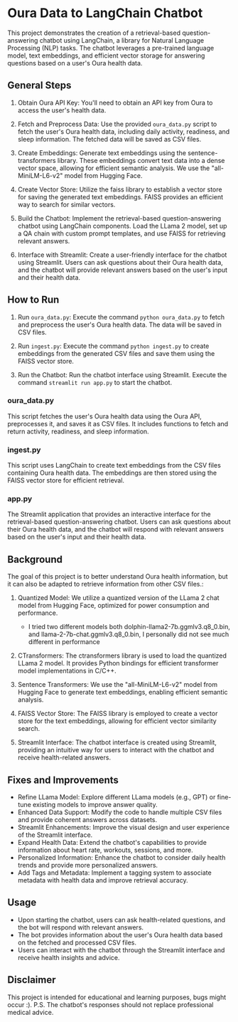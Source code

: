 # Oura Data to LangChain Chatbot

This project demonstrates the creation of a retrieval-based question-answering chatbot using LangChain, a library for Natural Language Processing (NLP) tasks. The chatbot leverages a pre-trained language model, text embeddings, and efficient vector storage for answering questions based on a user's Oura health data.

## General Steps
1. Obtain Oura API Key: You'll need to obtain an API key from Oura to access the user's health data.

2. Fetch and Preprocess Data: Use the provided `oura_data.py` script to fetch the user's Oura health data, including daily activity, readiness, and sleep information. The fetched data will be saved as CSV files.

3. Create Embeddings: Generate text embeddings using the sentence-transformers library. These embeddings convert text data into a dense vector space, allowing for efficient semantic analysis. We use the "all-MiniLM-L6-v2" model from Hugging Face.

4. Create Vector Store: Utilize the faiss library to establish a vector store for saving the generated text embeddings. FAISS provides an efficient way to search for similar vectors.

5. Build the Chatbot: Implement the retrieval-based question-answering chatbot using LangChain components. Load the LLama 2 model, set up a QA chain with custom prompt templates, and use FAISS for retrieving relevant answers.

6. Interface with Streamlit: Create a user-friendly interface for the chatbot using Streamlit. Users can ask questions about their Oura health data, and the chatbot will provide relevant answers based on the user's input and their health data.

## How to Run

1. Run `oura_data.py`: Execute the command `python oura_data.py` to fetch and preprocess the user's Oura health data. The data will be saved in CSV files.

2. Run `ingest.py`: Execute the command `python ingest.py` to create embeddings from the generated CSV files and save them using the FAISS vector store.

3. Run the Chatbot: Run the chatbot interface using Streamlit. Execute the command `streamlit run app.py` to start the chatbot.

### oura_data.py
This script fetches the user's Oura health data using the Oura API, preprocesses it, and saves it as CSV files. It includes functions to fetch and return activity, readiness, and sleep information.

### ingest.py
This script uses LangChain to create text embeddings from the CSV files containing Oura health data. The embeddings are then stored using the FAISS vector store for efficient retrieval.

### app.py
The Streamlit application that provides an interactive interface for the retrieval-based question-answering chatbot. Users can ask questions about their Oura health data, and the chatbot will respond with relevant answers based on the user's input and their health data.

## Background

The goal of this project is to better understand Oura health information, but it can also be adapted to retrieve information from other CSV files.:

1. Quantized Model: We utilize a quantized version of the LLama 2 chat model from Hugging Face, optimized for power consumption and performance.
    * I tried two different models both dolphin-llama2-7b.ggmlv3.q8_0.bin, and llama-2-7b-chat.ggmlv3.q8_0.bin, I personally did not see much different in performance

2. CTransformers: The ctransformers library is used to load the quantized LLama 2 model. It provides Python bindings for efficient transformer model implementations in C/C++.

3. Sentence Transformers: We use the "all-MiniLM-L6-v2" model from Hugging Face to generate text embeddings, enabling efficient semantic analysis.

4. FAISS Vector Store: The FAISS library is employed to create a vector store for the text embeddings, allowing for efficient vector similarity search.

5. Streamlit Interface: The chatbot interface is created using Streamlit, providing an intuitive way for users to interact with the chatbot and receive health-related answers.

## Fixes and Improvements

- Refine LLama Model: Explore different LLama models (e.g., GPT) or fine-tune existing models to improve answer quality.
- Enhanced Data Support: Modify the code to handle multiple CSV files and provide coherent answers across datasets.
- Streamlit Enhancements: Improve the visual design and user experience of the Streamlit interface.
- Expand Health Data: Extend the chatbot's capabilities to provide information about heart rate, workouts, sessions, and more.
- Personalized Information: Enhance the chatbot to consider daily health trends and provide more personalized answers.
- Add Tags and Metadata: Implement a tagging system to associate metadata with health data and improve retrieval accuracy.

## Usage
- Upon starting the chatbot, users can ask health-related questions, and the bot will respond with relevant answers.
- The bot provides information about the user's Oura health data based on the fetched and processed CSV files.
- Users can interact with the chatbot through the Streamlit interface and receive health insights and advice.

## Disclaimer
This project is intended for educational and learning purposes, bugs might occur :). 
P.S. The chatbot's responses should not replace professional medical advice.

